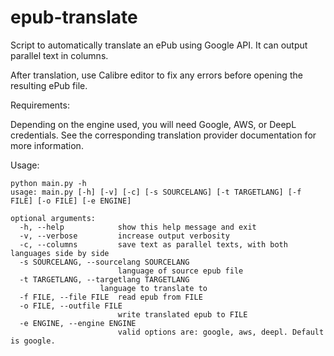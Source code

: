 # epub-translate
Script to automatically translate an ePub using Google API. It can output parallel text in columns.

After translation, use Calibre editor to fix any errors before opening the resulting ePub file.

Requirements:

Depending on the engine used, you will need Google, AWS, or DeepL credentials.
See the corresponding translation provider documentation for more information.

Usage:


    python main.py -h
    usage: main.py [-h] [-v] [-c] [-s SOURCELANG] [-t TARGETLANG] [-f FILE] [-o FILE] [-e ENGINE]
    
    optional arguments:
      -h, --help            show this help message and exit
      -v, --verbose         increase output verbosity
      -c, --columns         save text as parallel texts, with both languages side by side
      -s SOURCELANG, --sourcelang SOURCELANG
                            language of source epub file
      -t TARGETLANG, --targetlang TARGETLANG
                        language to translate to
      -f FILE, --file FILE  read epub from FILE
      -o FILE, --outfile FILE
                            write translated epub to FILE
      -e ENGINE, --engine ENGINE
                            valid options are: google, aws, deepl. Default is google.
                        
